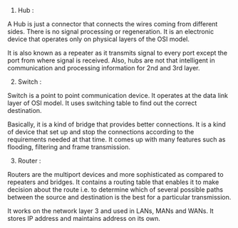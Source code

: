 1. Hub :

A Hub is just a connector that connects the wires coming from different sides. There is no signal processing or regeneration. It is an electronic device that operates only on physical layers of the OSI model.

It is also known as a repeater as it transmits signal to every port except the port from where signal is received. Also, hubs are not that intelligent in communication and processing information for 2nd and 3rd layer.

2. Switch :

Switch is a point to point communication device. It operates at the data link layer of OSI model. It uses switching table to find out the correct destination.

Basically, it is a kind of bridge that provides better connections. It is a kind of device that set up and stop the connections according to the requirements  needed at that time. It comes up with many features such as flooding, filtering and frame transmission.

3. Router :

Routers are the multiport devices and more sophisticated as compared to repeaters and bridges. It contains a routing table that enables it to make decision about the route i.e. to determine which of several possible paths between the source and destination is the best for a particular transmission.

It works on the network layer 3 and used in LANs, MANs and WANs. It stores IP address and maintains address on its own.